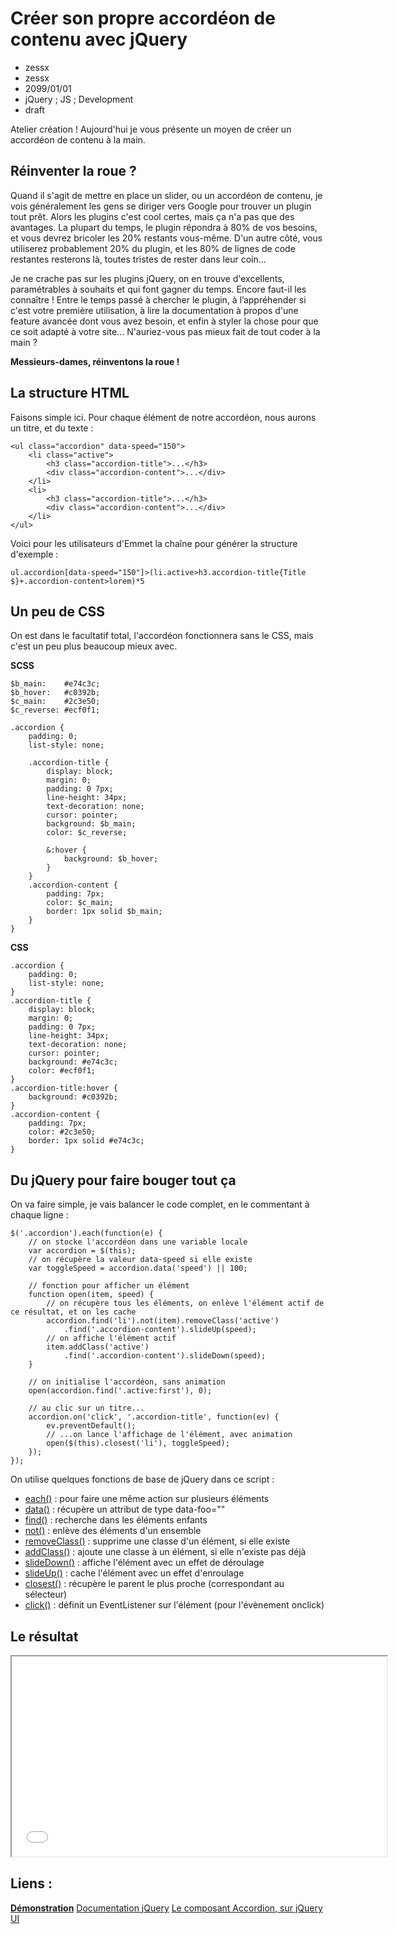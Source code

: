 # Créer son propre accordéon de contenu avec jQuery
- zessx
- zessx
- 2099/01/01
- jQuery ; JS ; Development
- draft

Atelier création ! Aujourd'hui je vous présente un moyen de créer un accordéon de contenu à la main.

## Réinventer la roue ?

Quand il s'agit de mettre en place un slider, ou un accordéon de contenu, je vois généralement les gens se diriger vers Google pour trouver un plugin tout prêt. Alors les plugins c'est cool certes, mais ça n'a pas que des avantages. La plupart du temps, le plugin répondra à 80% de vos besoins, et vous devrez bricoler les 20% restants vous-même.
D'un autre côté, vous utiliserez probablement 20% du plugin, et les 80% de lignes de code restantes resterons là, toutes tristes de rester dans leur coin...

Je ne crache pas sur les plugins jQuery, on en trouve d'excellents, paramétrables à souhaits et qui font gagner du temps. Encore faut-il les connaître ! Entre le temps passé à chercher le plugin, à l’appréhender si c'est votre première utilisation, à lire la documentation à propos d'une feature avancée dont vous avez besoin, et enfin à styler la chose pour que ce soit adapté à votre site... N'auriez-vous pas mieux fait de tout coder à la main ?

**Messieurs-dames, réinventons la roue !**

## La structure HTML

Faisons simple ici.
Pour chaque élément de notre accordéon, nous aurons un titre, et du texte :

	<ul class="accordion" data-speed="150">
		<li class="active">
			<h3 class="accordion-title">...</h3>
			<div class="accordion-content">...</div>
		</li>
		<li>
			<h3 class="accordion-title">...</h3>
			<div class="accordion-content">...</div>
		</li>
	</ul>

Voici pour les utilisateurs d'Emmet la chaîne pour générer la structure d'exemple :

	ul.accordion[data-speed="150"]>(li.active>h3.accordion-title{Title $}+.accordion-content>lorem)*5

## Un peu de CSS

On est dans le facultatif total, l'accordéon fonctionnera sans le CSS, mais c'est un peu plus beaucoup mieux avec.

**SCSS**

	$b_main:    #e74c3c;
	$b_hover:   #c0392b;
	$c_main:    #2c3e50;
	$c_reverse: #ecf0f1;

	.accordion {
		padding: 0;
		list-style: none;

		.accordion-title {
			display: block;
			margin: 0;
			padding: 0 7px;
			line-height: 34px;
			text-decoration: none;
			cursor: pointer;
			background: $b_main;
			color: $c_reverse;

			&:hover {
				background: $b_hover;
			}
		}
		.accordion-content {
			padding: 7px;
			color: $c_main;
			border: 1px solid $b_main;
		}
	}

**CSS**

	.accordion {
		padding: 0;
		list-style: none;
	}
	.accordion-title {
		display: block;
		margin: 0;
		padding: 0 7px;
		line-height: 34px;
		text-decoration: none;
		cursor: pointer;
		background: #e74c3c;
		color: #ecf0f1;
	}
	.accordion-title:hover {
		background: #c0392b;
	}
	.accordion-content {
		padding: 7px;
		color: #2c3e50;
		border: 1px solid #e74c3c;
	}

## Du jQuery pour faire bouger tout ça

On va faire simple, je vais balancer le code complet, en le commentant à chaque ligne :

	$('.accordion').each(function(e) {
		// on stocke l'accordéon dans une variable locale
		var accordion = $(this);
		// on récupère la valeur data-speed si elle existe
		var toggleSpeed = accordion.data('speed') || 100;

		// fonction pour afficher un élément
		function open(item, speed) {
			// on récupère tous les éléments, on enlève l'élément actif de ce résultat, et on les cache
			accordion.find('li').not(item).removeClass('active')
				.find('.accordion-content').slideUp(speed);
			// on affiche l'élément actif
			item.addClass('active')
				.find('.accordion-content').slideDown(speed);
		}

		// on initialise l'accordéon, sans animation
		open(accordion.find('.active:first'), 0);

		// au clic sur un titre...
		accordion.on('click', '.accordion-title', function(ev) {
			ev.preventDefault();
			// ...on lance l'affichage de l'élément, avec animation
			open($(this).closest('li'), toggleSpeed);
		});
	});

On utilise quelques fonctions de base de jQuery dans ce script :

* [each()](http://api.jquery.com/each/) : pour faire une même action sur plusieurs éléments
* [data()](http://api.jquery.com/data/) : récupère un attribut de type data-foo=""
* [find()](http://api.jquery.com/find/) : recherche dans les éléments enfants
* [not()](http://api.jquery.com/not/) : enlève des éléments d'un ensemble
* [removeClass()](http://api.jquery.com/removeClass/) : supprime une classe d'un élément, si elle existe
* [addClass()](http://api.jquery.com/addClass/) : ajoute une classe à un élément, si elle n'existe pas déjà
* [slideDown()](http://api.jquery.com/slideDown/) : affiche l'élément avec un effet de déroulage
* [slideUp()](http://api.jquery.com/slideUp/) : cache l'élément avec un effet d'enroulage
* [closest()](http://api.jquery.com/closest/) : récupère le parent le plus proche (correspondant au sélecteur)
* [click()](http://api.jquery.com/click/) : définit un EventListener sur l'élément (pour l'évènement onclick)

## Le résultat
<center><iframe src="demos/accordeon-jquery/index.html" width="600" height="320"></iframe></center>

## Liens :
[**Démonstration**](http://blog.smarchal.com/demos/accordeon-de-contenu-jquery/index.html)
[Documentation jQuery](http://api.jquery.com/)
[Le composant Accordion, sur jQuery UI](http://jqueryui.com/accordion/)